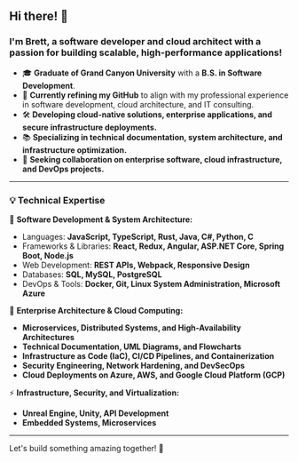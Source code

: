 ## Hi there! 👋

### I'm Brett, a software developer and cloud architect with a passion for building scalable, high-performance applications!

- 🎓 **Graduate of Grand Canyon University** with a **B.S. in Software Development**.
- 🌟 **Currently refining my GitHub** to align with my professional experience in software development, cloud architecture, and IT consulting.
- 🛠️ **Developing cloud-native solutions, enterprise applications, and secure infrastructure deployments.**
- 📚 **Specializing in technical documentation, system architecture, and infrastructure optimization.**
- 👯 **Seeking collaboration on enterprise software, cloud infrastructure, and DevOps projects.**

---

### 💡 **Technical Expertise**

🚀 **Software Development & System Architecture:**
- Languages: **JavaScript, TypeScript, Rust, Java, C#, Python, C**
- Frameworks & Libraries: **React, Redux, Angular, ASP.NET Core, Spring Boot, Node.js**
- Web Development: **REST APIs, Webpack, Responsive Design**
- Databases: **SQL, MySQL, PostgreSQL**
- DevOps & Tools: **Docker, Git, Linux System Administration, Microsoft Azure**

🧠 **Enterprise Architecture & Cloud Computing:**
- **Microservices, Distributed Systems, and High-Availability Architectures**
- **Technical Documentation, UML Diagrams, and Flowcharts**
- **Infrastructure as Code (IaC), CI/CD Pipelines, and Containerization**
- **Security Engineering, Network Hardening, and DevSecOps**
- **Cloud Deployments on Azure, AWS, and Google Cloud Platform (GCP)**

⚡ **Infrastructure, Security, and Virtualization:**
- **Unreal Engine, Unity, API Development**
- **Embedded Systems, Microservices**

---
<!--
### 📊 **GitHub Stats & Activity**

![Brett J Rea's GitHub Stats](https://github-readme-stats.vercel.app/api?username=brettjrea&show_icons=true&theme=transparent&show=reviews,discussions_started,discussions_answered,prs_merged,prs_merged_percentage&hide=)

![Top Languages](https://github-readme-stats.vercel.app/api/top-langs/?username=brettjrea)

---

### 📬 **Let's Connect!**
💻 [LinkedIn](https://www.linkedin.com/in/brettjrea) | 📧 brettjrea@example.com | 🌐 [Portfolio](https://yourportfolio.com)
-->

Let's build something amazing together! 🚀
